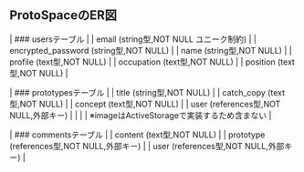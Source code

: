 ## ProtoSpaceのER図

| ### usersテーブル                        |
| email (string型,NOT NULL ユニーク制約)    |
| encrypted_password (string型,NOT NULL)  |
| name (string型,NOT NULL)                |
| profile (text型,NOT NULL)               |
| occupation (text型,NOT NULL)            |
| position (text型,NOT NULL)              |

| ### prototypesテーブル                     |
| title (string型,NOT NULL)                 |
| catch_copy (text型,NOT NULL)              |
| concept (text型,NOT NULL)                 |
| user (references型,NOT NULL,外部キー)       |
|                                           |
| ※imageはActiveStorageで実装するため含まない   |

| ### commentsテーブル                        |
| content (text型,NOT NULL)                  |
| prototype (references型,NOT NULL,外部キー)  |
| user (references型,NOT NULL,外部キー)        |